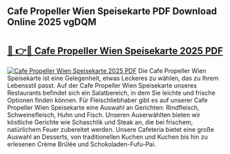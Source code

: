 ## Cafe Propeller Wien Speisekarte PDF Download Online 2025 vgDQM

# <h2><a href="http://gc8q795.nevu.top/?p=Cafe+Propeller+Wien+Speisekarte">🔗 👉🔴 Cafe Propeller Wien Speisekarte 2025 PDF</a></h2>

[![Cafe Propeller Wien Speisekarte 2025 PDF](https://i.imgur.com/dBaPXMq.png)](http://gc8q795.nevu.top/?p=Cafe+Propeller+Wien+Speisekarte)
Die Cafe Propeller Wien Speisekarte ist eine Gelegenheit, etwas Leckeres zu wählen, das zu Ihrem Lebensstil passt. Auf der Cafe Propeller Wien Speisekarte unseres Restaurants befindet sich ein Salatbereich, in dem Sie leichte und frische Optionen finden können. Für Fleischliebhaber gibt es auf unserer Cafe Propeller Wien Speisekarte eine Auswahl an Gerichten: Rindfleisch, Schweinefleisch, Huhn und Fisch. Unseren Auserwählten bieten wir köstliche Gerichte wie Schaschlik und Steak an, die bei frischem, natürlichem Feuer zubereitet werden. Unsere Cafeteria bietet eine große Auswahl an Desserts, von traditionellen Kuchen und Kuchen bis hin zu erlesenen Crème Brûlée und Schokoladen-Fufu-Pai.

